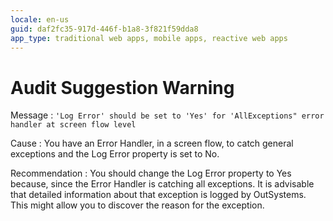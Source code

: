 ```yaml
---
locale: en-us
guid: daf2fc35-917d-446f-b1a8-3f821f59dda8
app_type: traditional web apps, mobile apps, reactive web apps
---
```


# Audit Suggestion Warning

Message
:   `'Log Error' should be set to 'Yes' for 'AllExceptions" error handler at screen flow level`

Cause
:   You have an Error Handler, in a screen flow, to catch general exceptions and the Log Error property is set to No.

Recommendation
:   You should change the Log Error property to Yes because, since the Error Handler is catching all exceptions. It is advisable that detailed information about that exception is logged by OutSystems. This might allow you to discover the reason for the exception.
